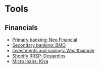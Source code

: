 # Tools

## Financials

- [Primary banking: Neo Financial](https://member.neofinancial.com/accounts)
- [Secondary banking: BMO](https://www1.bmo.com/banking/digital/login)
- [Investments and savings: Wealthsimple](https://my.wealthsimple.com/app/login?locale=en-ca)
- [Shopify RRSP: Desjardins](https://id.desjardins.com/login?state=hKFo2SBjNzMydExVWXd1eXdKVW9GV3l5SFNxUFAzeGhtZWdaaqFupWxvZ2luo3RpZNkgLXRIbkdjeG9mdlFQYWduSGpzX1NUWG5yVWtRN2pWamijY2lk2SBRN0ZnbkxQWXhuZWM0NTNxVlNxOElCbXVOUkRvNjVvSw&client=Q7FgnLPYxnec453qVSq8IBmuNRDo65oK&protocol=samlp&wa=wsignin1.0&wtrealm=https%3A%2F%2FICE&wctx=rm%3D0%26id%3Dpassive%26ru%3D%252ferc-grs%252fService%252fIdentification.aspx%3Fapplc%3DICE%20Participant&wct=2024-02-14T04%3A09%3A42Z&whr=http%3A%2F%2Fauth.desjardins.com%2Ftrust%2Finitial&wreply=https%3A%2F%2Fwww.erc-grs.dsf-dfs.com%2Ferc-grs%2FService%2FIdentification.aspx&connection=gpap&RelayState=RPID%3Dhttps%253a%252f%252fICE%26RelayState%3D%252ferc-grs%252fService%252fIdentification.aspx%253fapplc%253dICE%2BParticipant&ui_locales=en&login_hint=gpap-ice-participant)
- [Micro loans: Kiva](https://login.kiva.org/login?state=hKFo2SBCQlJfQ0Y0bnVJTlo5QktxSVJTYUtMcnk5U0lPTDF1TaFupWxvZ2luo3RpZNkgVnlIVGltUmJ1ZndSbnpzNnE1TkJfazUwZUpnVThxa0-jY2lk2SB4UmJpM25rdVlaMkI4cmpZZzRWZHlaYjJFYUkxZmhQZA&client=xRbi3nkuYZ2B8rjYg4VdyZb2EaI1fhPd&protocol=oauth2&scope=openid%20mfa&audience=https%3A%2F%2Fapi.kivaws.org%2Fgraphql&nonce=ea7423389fe359a99a64687f2a08cb15&response_type=code&redirect_uri=https%3A%2F%2Fwww.kiva.org%2Fprocess-ssr-auth#/login)